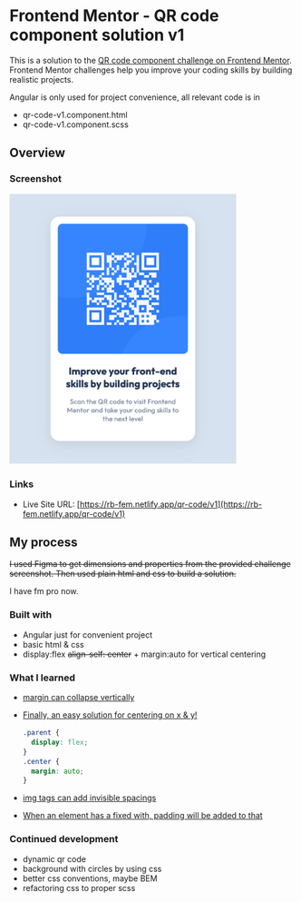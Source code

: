 # Frontend Mentor - QR code component solution v1

This is a solution to the [QR code component challenge on Frontend Mentor](https://www.frontendmentor.io/challenges/qr-code-component-iux_sIO_H). Frontend Mentor challenges help you improve your coding skills by building realistic projects.

Angular is only used for project convenience, all relevant code is in
 - qr-code-v1.component.html
 - qr-code-v1.component.scss

## Overview

### Screenshot
<img src="./screenshot.png" width="400" />

### Links

[//]: # (- Solution URL: [Add solution URL here]&#40;https://your-solution-url.com&#41;)
- Live Site URL: [https://rb-fem.netlify.app/qr-code/v1](https://rb-fem.netlify.app/qr-code/v1)

## My process
~~I used Figma to get dimensions and properties from the provided challenge screenshot. Then used plain html and css to build a solution.~~

I have fm pro now.

### Built with

- Angular just for convenient project
- basic html & css
- display:flex ~~align-self: center~~ + margin:auto for vertical centering
  


### What I learned

- [margin can collapse vertically](https://www.joshwcomeau.com/css/rules-of-margin-collapse/)

- [Finally, an easy solution for centering on x & y!](https://css-tricks.com/the-peculiar-magic-of-flexbox-and-auto-margins/)
  ```css
  .parent {
    display: flex;
  } 
  .center {
    margin: auto;
  }
  ```
- [img tags can add invisible spacings](https://stackoverflow.com/a/1383220)
- [When an element has a fixed with, padding will be added to that](https://www.w3schools.com/css/css_padding.asp#:~:text=The%20CSS%20width%20property%20specifies,total%20width%20of%20the%20element.)

### Continued development

- dynamic qr code
- background with circles by using css
- better css conventions, maybe BEM
- refactoring css to proper scss

